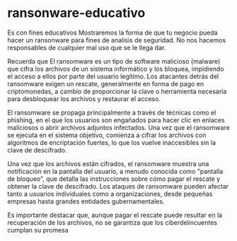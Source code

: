 # ransonware-educativo
Es con fines educativos 
Mostraremos la forma de que tu negocio pueda hacer un ransonware para fines de analisis de seguridad.
No nos hacemos responsables de cualquier mal uso que se le llega dar.

Recuerda que El ransomware es un tipo de software malicioso (malware) que cifra los archivos de un sistema informático 
y los bloquea, impidiendo el acceso a ellos por parte del usuario legítimo. Los atacantes detrás del ransomware exigen un rescate,
generalmente en forma de pago en criptomonedas, a cambio de proporcionar la clave o herramienta necesaria para desbloquear los archivos
y restaurar el acceso.

El ransomware se propaga principalmente a través de técnicas como el phishing, en el que los usuarios son engañados para hacer 
clic en enlaces maliciosos o abrir archivos adjuntos infectados. Una vez que el ransomware se ejecuta en el sistema objetivo, 
comienza a cifrar los archivos con algoritmos de encriptación fuertes, lo que los vuelve inaccesibles sin la clave de descifrado.

Una vez que los archivos están cifrados, el ransomware muestra una notificación en la pantalla del usuario, a menudo conocida como 
"pantalla de bloqueo", que detalla las instrucciones sobre cómo pagar el rescate y obtener la clave de descifrado. Los ataques de ransomware 
pueden afectar tanto a usuarios individuales como a organizaciones, desde pequeñas empresas hasta grandes entidades gubernamentales.

Es importante destacar que, aunque pagar el rescate puede resultar en la recuperación de los archivos, no se garantiza que los ciberdelincuentes
cumplan su promesa
